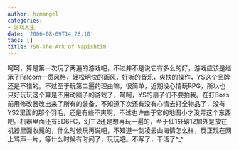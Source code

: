 ```yaml
---
author: hzmangel
categories:
- 游戏人生
date: '2006-08-09T14:28:10'
tags: []
title: YS6-The Ark of Napishtim
---
```

呵呵，算是第一次玩了两遍的游戏吧，不过并不是说它有多么的好，游戏应该是继承了Falcom一贯风格，轻松明快的画风，好听的音乐，爽快的操作，YS这个品牌还是不错的。不过至于玩第二遍的理由嘛，很简单，近期没心情玩RPG，所以也只好玩玩这个算是不用动脑子的游戏了，呵呵，YS的扇子们不要拍我。在打Boss前用修改器改出来了所有的装备，不知道下次还有没有心情去打全物品了，没有YS2里面的那个羽毛，还是有些不爽啊，不过也许由于它的地图小才没弄这个东西吧。机器里面还有ED6FC，幻三2还是想再玩一遍的，至于仙1轩辕12加外是放在机器里面收藏的，什么时候玩再说吧，不知道一剑凌云山海情怎么样，反正现在网上骂声一片，等什么时候有时间了，玩玩吧。不写了，干活了^_^